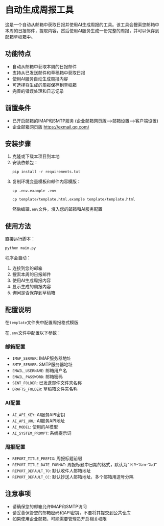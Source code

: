 # 自动生成周报工具

这是一个自动从邮箱中获取日报并使用AI生成周报的工具。该工具会搜索您邮箱中本周的日报邮件，提取内容，然后使用AI服务生成一份完整的周报，并可以保存到邮箱草稿箱中。

## 功能特点

- 自动从邮箱中获取本周的日报邮件
- 支持从已发送邮件和草稿箱中获取日报
- 使用AI服务自动生成周报内容
- 可选择将生成的周报保存到草稿箱
- 完善的错误处理和日志记录

## 前置条件

- 已开启邮箱的IMAP和SMTP服务 (企业邮箱网页版-->邮箱设置-->客户端设置)
- 企业邮箱网页版 https://exmail.qq.com/
## 安装步骤

1. 克隆或下载本项目到本地
2. 安装依赖包：
   ```
   pip install -r requirements.txt
   ```
3. 复制环境变量模板和邮件内容模版：
   ```
   cp .env.example .env
   ```
   ```
   cp template/template.html.example template/template.html
   ```
   然后编辑`.env`文件，填入您的邮箱和AI服务配置

## 使用方法

直接运行脚本：

```
python main.py
```

程序会自动：
1. 连接到您的邮箱
2. 搜索本周的日报邮件
3. 使用AI生成周报内容
4. 显示生成的周报内容
5. 询问是否保存到草稿箱

## 配置说明

在`template`文件夹中配置周报格式模版

在`.env`文件中配置以下参数：

### 邮箱配置
- `IMAP_SERVER`: IMAP服务器地址
- `SMTP_SERVER`: SMTP服务器地址
- `EMAIL_USERNAME`: 邮箱用户名
- `EMAIL_PASSWORD`: 邮箱密码
- `SENT_FOLDER`: 已发送邮件文件夹名称
- `DRAFTS_FOLDER`: 草稿箱文件夹名称

### AI配置
- `AI_API_KEY`: AI服务API密钥
- `AI_API_URL`: AI服务API地址
- `AI_MODEL`: 使用的AI模型
- `AI_SYSTEM_PROMPT`: 系统提示词

### 周报配置
- `REPORT_TITLE_PREFIX`: 周报标题前缀
- `REPORT_TITLE_DATE_FORMAT`: 周报标题中日期的格式，默认为"%Y-%m-%d"
- `REPORT_DEFAULT_TO`: 默认收件人邮箱地址
- `REPORT_DEFAULT_CC`: 默认抄送人邮箱地址，多个邮箱用逗号分隔


## 注意事项

- 请确保您的邮箱允许IMAP和SMTP访问
- 请妥善保管您的邮箱密码和API密钥，不要将其提交到公共仓库
- 如果使用企业邮箱，可能需要管理员开启相关权限